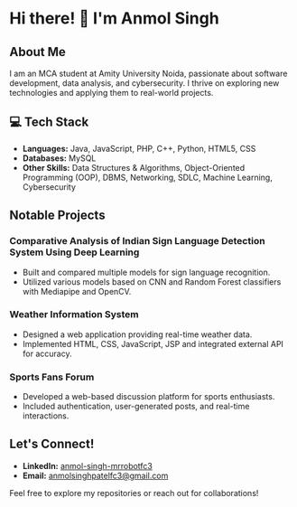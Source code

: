 # Hi there! 👋 I'm Anmol Singh

##  About Me
I am an MCA student at Amity University Noida, passionate about software development, data analysis, and cybersecurity. I thrive on exploring new technologies and applying them to real-world projects.

## 💻 Tech Stack
- **Languages:** Java, JavaScript, PHP, C++, Python, HTML5, CSS
- **Databases:** MySQL
- **Other Skills:** Data Structures & Algorithms, Object-Oriented Programming (OOP), DBMS, Networking, SDLC, Machine Learning, Cybersecurity

##  Notable Projects

###  Comparative Analysis of Indian Sign Language Detection System Using Deep Learning
   - Built and compared multiple models for sign language recognition.
   - Utilized various models based on CNN and Random Forest classifiers with Mediapipe and OpenCV.

###  Weather Information System
   - Designed a web application providing real-time weather data.
   - Implemented HTML, CSS, JavaScript, JSP and integrated external API for accuracy.

###  Sports Fans Forum
   - Developed a web-based discussion platform for sports enthusiasts.
   - Included authentication, user-generated posts, and real-time interactions.

##  Let's Connect!
- **LinkedIn:** [anmol-singh-mrrobotfc3](https://www.linkedin.com/in/anmol-singh-mrrobotfc3)
- **Email:** anmolsinghpatelfc3@gmail.com

 Feel free to explore my repositories or reach out for collaborations!

